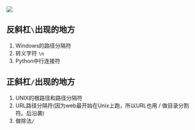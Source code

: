 ![](https://cdn.jsdelivr.net/gh/RawOnion/imgcloud/img/正斜杠与反斜杠.jpg)



## 反斜杠`\`出现的地方

1. Windows的路径分隔符
2. 转义字符 `\n`
3. Python中行连接符



## 正斜杠`/`出现的地方

1. UNIX的根路径和路径分隔符
2. URL路径分隔符(因为web最开始在Unix上跑，所以URL也用 / 做目录分割符。后沿袭)
3. 做除法`/`
